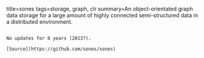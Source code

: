 title=sones
tags=storage, graph, clr
summary=An object-orientated graph data storage for a large amount of highly connected semi-structured data in a distributed environment.
~~~~~~

No updates for 8 years (2013?).

[Source](https://github.com/sones/sones)
